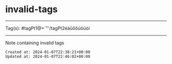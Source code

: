 # invalid-tags

---
Tag(s): #tagPt1@+`"'\/tagPt2éáűőőúöüóí

---

Note containing invalid tags

    Created at: 2024-01-07T22:38:21+00:00
    Updated at: 2024-01-07T22:46:02+00:00

